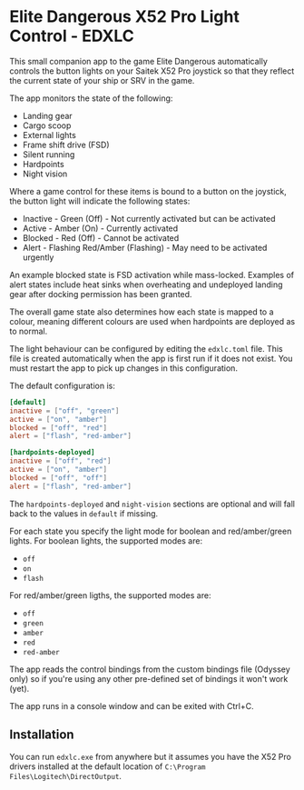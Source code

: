 # Elite Dangerous X52 Pro Light Control - EDXLC

This small companion app to the game Elite Dangerous automatically controls the
button lights on your Saitek X52 Pro joystick so that they reflect the current
state of your ship or SRV in the game.

The app monitors the state of the following:

- Landing gear
- Cargo scoop
- External lights
- Frame shift drive (FSD)
- Silent running
- Hardpoints
- Night vision

Where a game control for these items is bound to a button on the joystick, the
button light will indicate the following states:

- Inactive - Green (Off) - Not currently activated but can be activated
- Active - Amber (On) - Currently activated
- Blocked - Red (Off) - Cannot be activated
- Alert - Flashing Red/Amber (Flashing) - May need to be activated urgently

An example blocked state is FSD activation while mass-locked. Examples of alert
states include heat sinks when overheating and undeployed landing gear after
docking permission has been granted.

The overall game state also determines how each state is mapped to a colour,
meaning different colours are used when hardpoints are deployed as to normal.

The light behaviour can be configured by editing the `edxlc.toml` file. This
file is created automatically when the app is first run if it does not exist.
You must restart the app to pick up changes in this configuration.

The default configuration is:

```toml
[default]
inactive = ["off", "green"]
active = ["on", "amber"]
blocked = ["off", "red"]
alert = ["flash", "red-amber"]

[hardpoints-deployed]
inactive = ["off", "red"]
active = ["on", "amber"]
blocked = ["off", "off"]
alert = ["flash", "red-amber"]
```

The `hardpoints-deployed` and `night-vision` sections are optional and will
fall back to the values in `default` if missing.

For each state you specify the light mode for boolean and red/amber/green
lights. For boolean lights, the supported modes are:

- `off`
- `on`
- `flash`

For red/amber/green ligths, the supported modes are:

- `off`
- `green`
- `amber`
- `red`
- `red-amber`

The app reads the control bindings from the custom bindings file (Odyssey only)
so if you're using any other pre-defined set of bindings it won't work (yet).

The app runs in a console window and can be exited with Ctrl+C.

## Installation

You can run `edxlc.exe` from anywhere but it assumes you have the X52 Pro
drivers installed at the default location of
`C:\Program Files\Logitech\DirectOutput`.